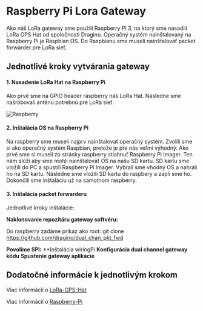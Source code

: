 
# Raspberry Pi Lora Gateway

Ako náš LoRa gateway sme použili Raspberry Pi 3, na ktorý sme nasadili LoRa GPS Hat od spoločnosti Dragino. Operačný systém nainštalovaný na Raspberry Pi je Raspbian OS. Do Raspbianu sme museli nainštalovať packet forwarder pre LoRa sieť.

## Jednotlivé kroky vytvárania gateway

#### 1. Nasadenie LoRa Hat na Raspberry Pi

Ako prvé sme na GPIO header raspberry náš LoRa Hat. Následne sme našróbovali anténu potrebnú pre LoRa sieť.

![Raspberry](https://github.com/romankiss/R-IoT/blob/main/Projects/2022/IoT-Enviro-sensor/images/Raspberry.png)

#### 2. Inštalácia OS na Raspberry Pi

Na raspberry sme museli najprv nainštalovať operačný systém. Zvolili sme si ako operačný systém Raspbian, pretože je pre nás veľmi výhodný. 
Ako prvé sme si museli zo stránky raspberry stiahnuť Raspberry Pi Imager.
Ten nám slúži aby sme mohli nainštalovať OS na našu SD kartu.
SD kartu sme vložili do PC a spustili Raspberry Pi Imager. 
Vybrali sme vhodný OS a nahrali ho na SD kartu. Následne sme vložili SD kartu do raspbery a zapli sme ho.
Dokončili sme inštaláciu už na samotnom raspberry. 

#### 3. Inštalácia packet forwarderu 

Jednotlivé kroky inštalácie:

**Naklonovanie repozitáru gateway softvéru:**

Do raspberry zadáme príkaz ako root: git clone https://github.com/dragino/dual_chan_pkt_fwd
 
**Povolíme SPI:**
**Inštalácia wiringPi
**Konfigurácia dual channel gateway kódu**
**Spustenie gateway aplikácie**






## Dodatočné informácie k jednotlivým krokom

Viac informácií o [LoRa-GPS-Hat](https://www.dragino.com/products/lora/item/106-lora-gps-hat.html)

Viac informácií o [Raspberry-Pi](https://www.raspberrypi.com/documentation/)











